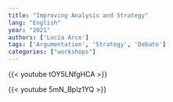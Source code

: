 ```yaml
---
title: "Improving Analysis and Strategy"
lang: "English"
year: "2021"
authors: ['Lucía Arce']
tags: ['Argumentation', 'Strategy', 'Debate']
categories: ["workshops"]
---
```


{{< youtube tOY5LNfgHCA >}}

{{< youtube 5mN_BpIz1YQ >}}

